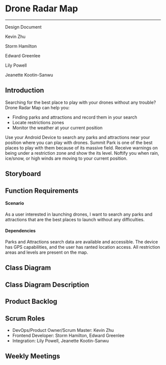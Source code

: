 # Drone Radar Map

---

Design Document

Kevin Zhu

Storm Hamilton

Edward Greenlee

Lily Powell

Jeanette Kootin-Sanwu

## Introduction
Searching for the best place to play with your drones without any trouble? Drone Radar Map can help you:
- Finding parks and attractions and record them in your search
- Locate restrictions zones
- Monitor the weather at your current position

Use your Android Device to search any parks and attractions near your position where you can play with drones. Summit Park is one of the best places to play with them because of its massive field. Receive warnings on being under a restriction zone and show the its level. Noftify you when rain, ice/snow, or high winds are moving to your current position.
## Storyboard

## Function Requirements
#### Scenario
As a user interested in launching drones, I want to search any parks and attractions that are the best places to launch without any difficulties.

#### Dependencies
Parks and Attractions search data are available and accessible.
The device has GPS capabilities, and the user has ranted location access.
All restriction areas and levels are present on the map.
## Class Diagram

## Class Diagram Description

## Product Backlog

## Scrum Roles
- DevOps/Product Owner/Scrum Master: Kevin Zhu
- Frontend Developer: Storm Hamilton, Edward Greenlee
- Integration: Lily Powell, Jeanette Kootin-Sanwu

## Weekly Meetings
